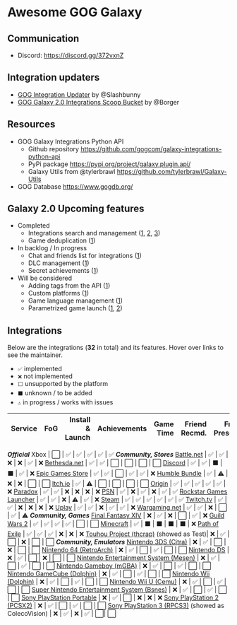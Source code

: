 # Awesome GOG Galaxy

## Communication
* Discord: https://discord.gg/372vxnZ

## Integration updaters

* [GOG Integration Updater](https://github.com/Slashbunny/gog-galaxy-plugin-downloader) by @Slashbunny
* [GOG Galaxy 2.0 Integrations Scoop Bucket](https://github.com/borger/scoop-galaxy-integrations) by @Borger

## Resources
* GOG Galaxy Integrations Python API
   * Github repository https://github.com/gogcom/galaxy-integrations-python-api
   * PyPi package https://pypi.org/project/galaxy.plugin.api/
   * Galaxy Utils from @tylerbrawl https://github.com/tylerbrawl/Galaxy-Utils
 * GOG Database https://www.gogdb.org/

## Galaxy 2.0 Upcoming features

* Completed
  * Integrations search and management ([1](https://github.com/gogcom/galaxy-integrations-python-api/issues/20#issuecomment-511233784), [2](https://github.com/gogcom/galaxy-integrations-python-api/issues/49#issuecomment-522331088), [3](https://www.resetera.com/threads/gog-galaxy-2-0-is-a-game-changer.139162/page-3#post-24918760))
  * Game deduplication ([1](https://www.reddit.com/r/gog/comments/d5gzld/i_hope_we_can_get_a_better_solution_for/f0m2cb9/))
* In backlog / In progress
  * Chat and friends list for integrations ([1](https://github.com/gogcom/galaxy-integrations-python-api/commit/223adf6a384c438552be697467c9495dc591c448#commitcomment-34429833))
  * DLC management ([1](https://github.com/gogcom/galaxy-integrations-python-api/issues/23#issuecomment-512730026))
  * Secret achievements ([1](https://github.com/gogcom/galaxy-integrations-python-api/issues/63#issuecomment-532543083))
* Will be considered
  * Adding tags from the API ([1](https://github.com/gogcom/galaxy-integrations-python-api/issues/49#issuecomment-522331088))
  * Custom platforms ([1](https://github.com/gogcom/galaxy-integrations-python-api/issues/66#issuecomment-532571531))
  * Game language management ([1](https://github.com/gogcom/galaxy-integrations-python-api/issues/8#issuecomment-510074658))
  * Parametrized game launch ([1](https://github.com/gogcom/galaxy-integrations-python-api/issues/52#issuecomment-523540588), [2](https://www.reddit.com/r/gog/comments/d43ab3/suggestion_gog_galaxy_20_mark_games_owned/f0ezmkc/))

## Integrations
Below are the integrations (**32** in total) and its features. Hover over links to see the maintainer.
* `✅` implemented
* `❌` not implemented
* `⬜` unsupported by the platform
* `⬛` unknown / to be added
* `⚠` in progress / works with issues


Service                                           | FoG | Install & Launch | Achievements | Game Time | Friend Recmd. | Friend Presence
------------------------------------------------- | --: | ---------------: | -----------: | --------: | ------------: | ---------------:
***Official***
Xbox                                              | ⬜  | ✅               | ✅           | ✅       | ✅           | ✅
***Community, Stores***
[Battle.net][battlenet]                           | ✅  | ✅               | ❌           | ❌       | ✅           | ❌
[Bethesda.net][bethesda]                          | ✅  | ✅               | ⬜           | ⬜       | ⬜           | ⬜
[Discord][discord]                                | ✅  | ✅               | ⬛           | ⬛       | ✅           | ❌
[Epic Games Store][epic]                          | ✅  | ✅               | ⬜           | ✅       | ✅           | ❌
[Humble Bundle][humble]                           | ✅  | ⚠               | ❌           | ❌       | ⬜           | ⬜
[Itch.io][itch]                                   | ✅  | ⚠               | ⬜           | ⬜       | ⬜           | ⬜
[Origin][origin]                                  | ✅  | ✅               | ✅           | ✅       | ✅           | ❌
[Paradox][paradox]                                | ✅  | ✅               | ❌           | ❌       | ❌           | ❌
[PSN][psn]                                        | ✅  | ❌               | ✅           | ❌       | ✅           | ✅
[Rockstar Games Launcher][rockstar]               | ✅  | ✅               | ❌           | ⚠       | ✅           | ❌
[Steam][steam]                                    | ✅  | ✅               | ✅           | ✅       | ✅           | ✅
[Twitch.tv][twitch]                               | ✅  | ✅               | ❌           | ❌       | ❌           | ❌
[Uplay][uplay]                                    | ✅  | ✅               | ❌           | ✅       | ✅           | ❌
[Wargaming.net][wargaming]                        | ✅  | ✅               | ❌           | ⬜       | ✅           | ⚠
***Community, Games***
[Final Fantasy XIV][ffxiv]                        | ❌  | ✅               | ❌           | ⬜       | ✅           | ❌
[Guild Wars 2][gw2]                               | ✅  | ✅               | ✅           | ✅       | ⬜           | ⬜
[Minecraft][minecraft]                            | ✅  | ⬛               | ⬛           | ⬛       | ⬛           | ❌
[Path of Exile][pathofexile]                      | ✅  | ✅               | ✅           | ❌       | ❌           | ❌
[Touhou Project (thcrap)][touhou] (showed as Test)| ❌  | ✅               | ⬜           | ❌       | ⬜           | ⬜
***Community, Emulators***
[Nintendo 3DS (Citra)][3ds]                       | ❌  | ✅               | ⬜           | ❌       | ⬜           | ⬜
[Nintendo 64 (RetroArch)][n64]                    | ❌  | ✅               | ⬜           | ✅       | ⬜           | ⬜
[Nintendo DS][nds]                                | ❌  | ✅               | ⬜           | ❌       | ⬜           | ⬜
[Nintendo Entertainment System (Mesen)][nes]      | ❌  | ✅               | ⬜           | ✅       | ⬜           | ⬜
[Nintendo Gameboy (mGBA)][gameboy]                | ❌  | ✅               | ⬜           | ✅       | ⬜           | ⬜
[Nintendo GameCube (Dolphin)][ncube]              | ❌  | ✅               | ⬜           | ✅       | ⬜           | ⬜
[Nintendo Wii (Dolphin)][nwii]                    | ❌  | ✅               | ⬜           | ✅       | ⬜           | ⬜
[Nintendo Wii U (Cemu)][nwiiu]                    | ❌  | ✅               | ⬜           | ✅       | ⬜           | ⬜
[Super Nintendo Entertainment System (Bsnes)][snes] | ❌  | ✅               | ⬜           | ✅       | ⬜           | ⬜
[Sony PlayStation Portable][psp]                  | ❌  | ✅               | ⬜           | ❌       | ❌           | ❌
[Sony PlayStation 2 (PCSX2)][ps2]                 | ❌  | ✅               | ⬜           | ✅       | ⬜           | ⬜
[Sony PlayStation 3 (RPCS3)][ps3] (showed as ColecoVision) | ❌  | ✅               | ❌           | ✅       | ⬜| ⬜


[battlenet]: https://github.com/FriendsOfGalaxy/galaxy-integration-battlenet "Friends of Galaxy"
[epic]: https://github.com/FriendsOfGalaxy/galaxy-integration-epic "Friends of Galaxy"
[origin]: https://github.com/FriendsOfGalaxy/galaxy-integration-origin "Friends of Galaxy"
[psn]: https://github.com/FriendsOfGalaxy/galaxy-integration-psn "Friends of Galaxy"
[steam]: https://github.com/FriendsOfGalaxy/galaxy-integration-steam "Friends of Galaxy"
[uplay]: https://github.com/FriendsOfGalaxy/galaxy-integration-uplay "Friends of Galaxy"
[bethesda]: https://github.com/FriendsOfGalaxy/galaxy-integration-bethesda "Friends of Galaxy"
[ffxiv]: https://github.com/RZetko/galaxy-integration-ffxiv "Maintainted by @RZetko"
[gw2]: https://github.com/Mixaill/galaxy-integration-gw2 "Maintainted by @Mixaill"
[humble]: https://github.com/UncleGoogle/galaxy-integration-humblebundle "Maintainted by @UncleGoogle"
[pathofexile]: https://github.com/nyash-qq/galaxy-plugin-poe "Maintainted by @nyash-qq"
[twitch]: https://github.com/nyash-qq/galaxy-plugin-twitch "Maintainted by @nyash-qq"
[wargaming]: https://github.com/Mixaill/galaxy-integration-wargaming "Maintainted by @Mixaill"
[minecraft]: https://github.com/TouwaStar/Galaxy_Plugin_Minecraft "Maintainted by @TouwaStar"
[3ds]: https://github.com/j-selby/galaxy-integration-citra "Maintainted by @j-selby"
[nds]: https://github.com/TBemme/galaxy-integration-nds "Maintainted by @TBemme"
[ncube]: https://github.com/JTNDev/galaxy-integration-gc "Maintainted by @JTNDev"
[nwii]: https://github.com/JTNDev/galaxy-integration-wii "Maintainted by @JTNDev"
[ps2]: https://github.com/AHCoder/galaxy-integration-ps2 "Maintainted by @AHCoder"
[psp]: https://github.com/TBemme/galaxy-integration-psp "Maintainted by @TBemme"
[nwiiu]: https://github.com/LeonardFiedrowicz/galaxy-integration-cemu "Maintained by @LeonardFiedrowicz"
[ps3]: https://github.com/mpm11011/galaxy-integration-rpcs3 "Maintained by @mpm11011"
[itch]: https://github.com/Ertego/gog-galaxy-itch.io "Maintained by @Ertego"
[rockstar]: https://github.com/FriendsOfGalaxy/galaxy-integration-rockstar "Friends of Galaxy"
[touhou]: https://gitlab.com/PookaMustard/thcrap-plugin-for-galaxy-2.0 "Maintained by @PookaMustard"
[nes]: https://github.com/AHCoder/galaxy-integration-nes "Maintained by @AHCoder"
[gameboy]: https://github.com/AHCoder/galaxy-integration-ngameboy "Maintained by @AHCoder"
[snes]: https://github.com/AHCoder/galaxy-integration-snes "Maintained by @AHCoder"
[n64]: https://github.com/Riku55/galaxy-integration-n64-RetroArch- "Maintained by @Riku55"
[discord]: https://github.com/Ertego/gog-galaxy-discord "Maintained by @Ertego"
[paradox]: https://github.com/FriendsOfGalaxy/galaxy-integration-paradox "Friends of Galaxy"
